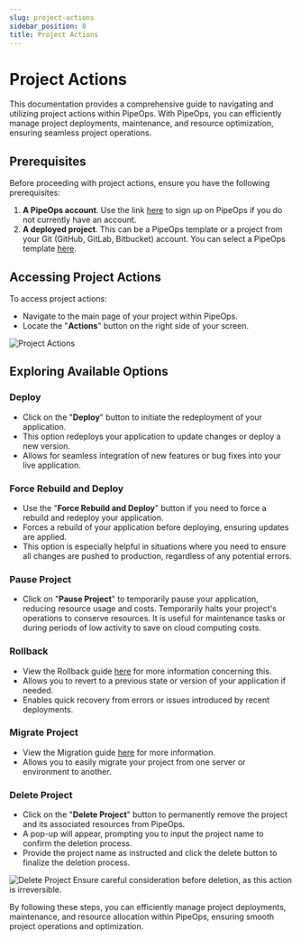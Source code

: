```yaml
---
slug: project-actions
sidebar_position: 8
title: Project Actions
---
```


# Project Actions

This documentation provides a comprehensive guide to navigating and utilizing project actions within PipeOps. With PipeOps, you can efficiently manage project deployments, maintenance, and resource optimization, ensuring seamless project operations.

## Prerequisites

Before proceeding with project actions, ensure you have the following prerequisites:

1. **A PipeOps account**. Use the link [here](https://console.pipeops.io/signup) to sign up on PipeOps if you do not currently have an account.
2. **A deployed project**. This can be a PipeOps template or a project from your Git (GitHub, GitLab, Bitbucket) account. You can select a PipeOps template [here](https://github.com/orgs/pipeops-dev/repositories).

## Accessing Project Actions

To access project actions:

- Navigate to the main page of your project within PipeOps.
- Locate the "**Actions**" button on the right side of your screen.

![Project Actions](https://pub-30c11acc143348fcae20835653c5514d.r2.dev//20/43/Actions_d80b8a4011.png)

## Exploring Available Options

### Deploy

- Click on the "**Deploy**" button to initiate the redeployment of your application.
- This option redeploys your application to update changes or deploy a new version.
- Allows for seamless integration of new features or bug fixes into your live application.

### Force Rebuild and Deploy

- Use the "**Force Rebuild and Deploy**" button if you need to force a rebuild and redeploy your application.
- Forces a rebuild of your application before deploying, ensuring updates are applied.
- This option is especially helpful in situations where you need to ensure all changes are pushed to production, regardless of any potential errors.

### Pause Project

- Click on "**Pause Project**" to temporarily pause your application, reducing resource usage and costs.
  Temporarily halts your project's operations to conserve resources.
  It is useful for maintenance tasks or during periods of low activity to save on cloud computing costs.

### Rollback

- View the Rollback guide [here](/docs/projects/rollback) for more information concerning this.
- Allows you to revert to a previous state or version of your application if needed.
- Enables quick recovery from errors or issues introduced by recent deployments.

### Migrate Project
- View the Migration guide [here](/docs/projects/project-migration.md) for more information.
- Allows you to easily migrate your project from one server or environment to another.

### Delete Project

- Click on the "**Delete Project**" button to permanently remove the project and its associated resources from PipeOps.
- A pop-up will appear, prompting you to input the project name to confirm the deletion process.
- Provide the project name as instructed and click the delete button to finalize the deletion process.

![Delete Project](https://pub-30c11acc143348fcae20835653c5514d.r2.dev//20/43/1_Delete_Project_4865fe9c62.png)
Ensure careful consideration before deletion, as this action is irreversible.

By following these steps, you can efficiently manage project deployments, maintenance, and resource allocation within PipeOps, ensuring smooth project operations and optimization.
